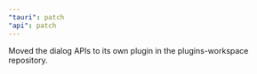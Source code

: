 ```yaml
---
"tauri": patch
"api": patch
---
```


Moved the dialog APIs to its own plugin in the plugins-workspace repository.
